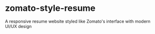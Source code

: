 # zomato-style-resume
A responsive resume website styled like Zomato's interface with modern UI/UX design
